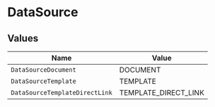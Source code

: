 # DataSource


## Values

| Name                           | Value                          |
| ------------------------------ | ------------------------------ |
| `DataSourceDocument`           | DOCUMENT                       |
| `DataSourceTemplate`           | TEMPLATE                       |
| `DataSourceTemplateDirectLink` | TEMPLATE_DIRECT_LINK           |